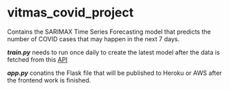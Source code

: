 # vitmas_covid_project

Contains the SARIMAX Time Series Forecasting model that predicts the number of COVID cases that may happen in the next 7 days.

<b><i>train.py</i></b> needs to run once daily to create the latest model after the data is fetched from this [API][1]

<b><i>app.py</i></b> conatins the Flask file that will be published to Heroku or AWS after the frontend work is finished.

[1]: https://api.covid19india.org/csv/latest/state_wise_daily.csv
